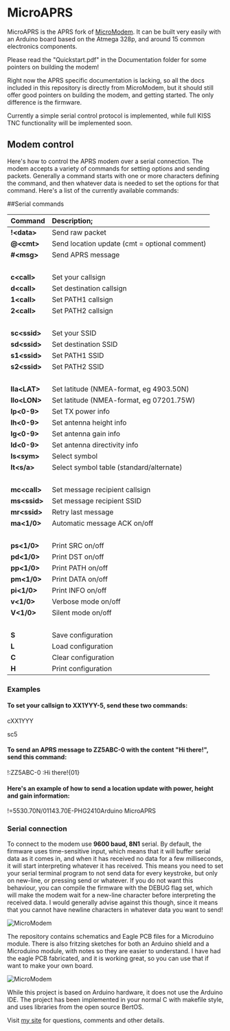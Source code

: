 MicroAPRS
==========

MicroAPRS is the APRS fork of [MicroModem](https://github.com/markqvist/MicroModem). It can be built very easily with an Arduino board based on the Atmega 328p, and around 15 common electronics components.

Please read the "Quickstart.pdf" in the Documentation folder for some pointers on building the modem!

Right now the APRS specific documentation is lacking, so all the docs included in this repository is directly from MicroModem, but it should still offer good pointers on building the modem, and getting started. The only difference is the firmware.

Currently a simple serial control protocol is implemented, while full KISS TNC functionality will be implemented soon.

## Modem control

Here's how to control the APRS modem over a serial connection. The modem accepts a variety of commands for setting options and sending packets. Generally a command starts with one or more characters defining the command, and then whatever data is needed to set the options for that command. Here's a list of the currently available commands:


##Serial commands

Command | Description;
--- | :---
__!\<data>__  | Send raw packet
__@\<cmt>__ | Send location update (cmt = optional comment)
__#\<msg>__ | Send APRS message
&nbsp; | &nbsp;
__c\<call>__ |  Set your callsign
__d\<call>__ |  Set destination callsign
__1\<call>__ |  Set PATH1 callsign
__2\<call>__ |  Set PATH2 callsign
&nbsp; | &nbsp;
__sc\<ssid>__ | Set your SSID
__sd\<ssid>__ | Set destination SSID
__s1\<ssid>__ | Set PATH1 SSID
__s2\<ssid>__ | Set PATH2 SSID
&nbsp; | &nbsp;
__lla\<LAT>__ | Set latitude (NMEA-format, eg 4903.50N)
__llo\<LON>__ | Set latitude (NMEA-format, eg 07201.75W)
__lp\<0-9>__  | Set TX power info
__lh\<0-9>__  | Set antenna height info
__lg\<0-9>__  | Set antenna gain info
__ld\<0-9>__  | Set antenna directivity info
__ls\<sym>__  | Select symbol
__lt\<s/a>__  | Select symbol table (standard/alternate)
&nbsp; | &nbsp;
__mc\<call>__ | Set message recipient callsign
__ms\<ssid>__ | Set message recipient SSID
__mr\<ssid>__ | Retry last message
__ma\<1/0>__  | Automatic message ACK on/off
&nbsp; |&nbsp;
__ps\<1/0>__  | Print SRC on/off
__pd\<1/0>__  | Print DST on/off
__pp\<1/0>__  | Print PATH on/off
__pm\<1/0>__  | Print DATA on/off
__pi\<1/0>__  | Print INFO on/off
__v\<1/0>__ | Verbose mode on/off
__V\<1/0>__ | Silent mode on/off
&nbsp; | &nbsp;
__S__ | Save configuration
__L__ | Load configuration
__C__ | Clear configuration
__H__ | Print configuration



### Examples

#### To set your callsign to XX1YYY-5, send these two commands:
cXX1YYY

sc5

#### To send an APRS message to ZZ5ABC-0 with the content "Hi there!", send this command:
!:ZZ5ABC-0 :Hi there!{01}

#### Here's an example of how to send a location update with power, height and gain information:
!=5530.70N/01143.70E-PHG2410Arduino MicroAPRS

### Serial connection

To connect to the modem use __9600 baud, 8N1__ serial. By default, the firmware uses time-sensitive input, which means that it will buffer serial data as it comes in, and when it has received no data for a few milliseconds, it will start interpreting whatever it has received. This means you need to set your serial terminal program to not send data for every keystroke, but only on new-line, or pressing send or whatever. If you do not want this behaviour, you can compile the firmware with the DEBUG flag set, which will make the modem wait for a new-line character before interpreting the received data. I would generally advise against this though, since it means that you cannot have newline characters in whatever data you want to send!

![MicroModem](https://raw.githubusercontent.com/markqvist/MicroModem/master/Design/Images/1.jpg)

The repository contains schematics and Eagle PCB files for a Microduino module. There is also fritzing sketches for both an Arduino shield and a Microduino module, with notes so they are easier to understand. I have had the eagle PCB fabricated, and it is working great, so you can use that if want to make your own board.

![MicroModem](https://raw.githubusercontent.com/markqvist/MicroModem/master/Design/Images/PCB-lo.png)

While this project is based on Arduino hardware, it does not use the Arduino IDE. The project has been implemented in your normal C with makefile style, and uses libraries from the open source BertOS.

Visit [my site](http://unsigned.io) for questions, comments and other details.
